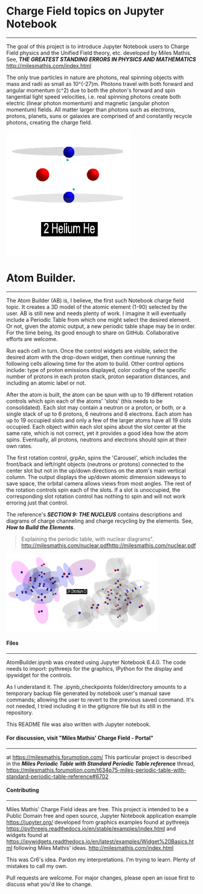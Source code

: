 
# Charge Field topics on Jupyter Notebook
***
The goal of this project is to introduce Jupyter Notebook users 
to Charge Field physics and the Unified Field theory, etc. 
developed by Miles Mathis. See,
***THE GREATEST STANDING ERRORS IN PHYSICS AND MATHEMATICS***
http://milesmathis.com/index.html

The only true particles in nature are photons, real spinning 
objects with mass and radii as small as 10^(-27)m. Photons travel 
with both forward and angular momentum (c^2) due to both the 
photon's forward and spin tangential light speed velocities, i.e. 
real spinning photons create both electric (linear photon momentum) 
and magnetic (angular photon momentum) fields. All matter larger 
than photons such as electrons, protons, planets, suns or galaxies 
are comprised of and constantly recycle photons, creating the 
charge field. 

<img src="images/Helium2.png" width="330">

# Atom Builder.
***
The Atom Builder (AB) is, I believe, the first such Notebook 
charge field topic. It creates a 3D model of the atomic element 
(1-90) selected by the user. AB is still new and needs plenty of 
work. I imagine it will eventually include a Periodic Table from 
which one might select the desired element. Or not, given the 
atomic output, a new periodic table shape may be in order. For 
the time being, its good enough to share on GitHub. Collaborative 
efforts are welcome.  

Run each cell in turn. Once the control widgets are visible, 
select the desired atom with the drop-down widget, then continue 
running the following cells allowing time for the atom to build. 
Other control options include: type of proton emissions displayed, 
color coding of the specific number of protons in each proton 
stack, proton separation distances, and including an atomic label 
or not. 

After the atom is built, the atom can be spun with up to 19 
different rotation controls which spin each of the atoms' 'slots' 
(this needs to be consolidated). Each slot may contain a neutron 
or a proton, or both, or a single stack of up to 6 protons, 6 
neutrons and 6 electrons. Each atom has up to 19 occupied slots
and only a few of the larger atoms have all 19 slots occupied. 
Each object within each slot spins about the slot center at the 
same rate, which is not correct, yet it provides a good idea how 
the atom spins. Eventually, all protons, neutrons and electrons 
should spin at their own rates.

The first rotation control, grpAn, spins the 'Carousel', which 
includes the front/back and left/right objects (neutrons or 
protons) connected to the center slot but not in the up/down 
directions on the atom's main vertical column. The output 
displays the up/down atomic dimension sideways to save space, 
the orbital camera allows views from most angles. The rest of 
the rotation controls spin each of the slots. If a slot is 
unoccupied, the corresponding slot rotation control has 
nothing to spin and will not work erroring just that control. 
  
The reference's ***SECTION 9: THE NUCLEUS*** contains 
descriptions and diagrams of charge channeling and charge 
recycling by the elements. See,
***How to Build the Elements***. 
>Explaining the periodic table, with nuclear diagrams". 
http://milesmathis.com/nuclear.pdfhttp://milesmathis.com/nuclear.pdf

<img src="images/chromium24.png" width="400">

#### Files
***
AtomBuilder.ipynb was created using Jupyter Notebook 6.4.0. 
The code needs to import: pythreejs for the graphics, IPython 
for the display and ipywidget for the controls. 

As I understand it. The .ipynb_checkpoints folder/directory 
amounts to a temporary backup file generated by notebook user's 
manual save commands; allowing the user to revert to the 
previous saved command. It's not needed, I tried including it in 
the gitignore file but its still in the repository. 

This README file was also written with Jupyter notebook.

#### For discussion, visit "Miles Mathis' Charge Field - Portal" 
***
at https://milesmathis.forumotion.com/ 
This particular project is described in the 
***Miles Periodic Table with Standard Periodic Table reference*** 
thread,
https://milesmathis.forumotion.com/t634p75-miles-periodic-table-with-standard-periodic-table-reference#6702

#### Contributing
***
Miles Mathis' Charge Field ideas are free. This project is 
intended to be a Public Domain free and open source, Jupyter 
Notebook application example
https://jupyter.org/
developed from graphics examples found at pythreejs  
https://pythreejs.readthedocs.io/en/stable/examples/index.html
and widgets found at
https://ipywidgets.readthedocs.io/en/latest/examples/Widget%20Basics.html
following Miles Mathis' ideas.
http://milesmathis.com/index.html

This was Cr6's idea. Pardon my interpretations. I'm trying 
to learn. Plenty of mistakes to call my own.

Pull requests are welcome. For major changes, please open an 
issue first to discuss what you'd like to change.
